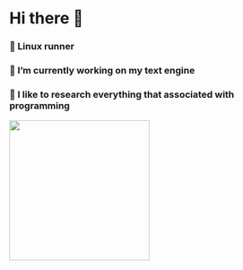 # Hi there 👋
### 🐧 Linux runner
### 🔭 I’m currently working on my text engine
### 🔬 I like to research everything that associated with programming 

<img src="https://media1.tenor.com/images/5917526c0ef2100e56c139b6e4d36e40/tenor.gif?itemid=5677612" width="250" height="250">

<!--
**quant0x2/quant0x2** is a ✨ _special_ ✨ repository because its `README.md` (this file) appears on your GitHub profile.

Here are some ideas to get you started:

- 🔭 I’m currently working on ...
- 🌱 I’m currently learning ...
- 👯 I’m looking to collaborate on ...
- 🤔 I’m looking for help with ...
- 💬 Ask me about ...
- 📫 How to reach me: ...
- 😄 Pronouns: ...
- ⚡ Fun fact: ...
-->
